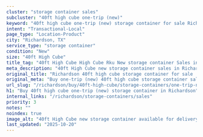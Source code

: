 ```yaml
---
cluster: "storage container sales"
subcluster: "40ft high cube one-trip (new)"
keyword: "40ft high cube one-trip (new) storage container for sale Richardson, TX"
intent: "Transactional-Local"
page_type: "Location-Product"
city: "Richardson, TX"
service_type: "storage container"
condition: "New"
size: "40ft High Cube"
title_tag: "40ft High Cube High Cube Rku New storage container Sales in Richardson | LC Container"
meta_description: "40ft High Cube new storage container sales in Richardson. High cube containers with extra height. Fast delivery, competitive pricing. Serving storage containers area. Quote ID: 15P. Call (214) 524-4168 for your free quote today."
original_title: "Richardson 40ft high cube storage container for sale | LC"
original_meta: "Buy one-trip (new) 40ft high cube storage container sale with local delivery in Richardson, TX. LC Container — local Since 2003. Request a fast quote today."
url_slug: "/richardson/buy/40ft-high-cube/storage-containers/one-trip-new"
h1: "Buy 40ft high cube one-trip (new) storage container in Richardson"
internal_links: "/richardson/storage-containers/sales"
priority: 3
notes: ""
noindex: true
image_alt: "40ft High Cube new storage container available for delivery in Richardson"
last_updated: "2025-10-20"
---
```


<!-- TODO: Add unique city/inventory copy, images, and internal links here. -->
